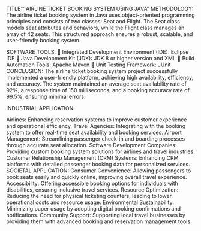 TITLE:” AIRLINE TICKET BOOKING SYSTEM USING JAVA” METHODOLOGY: The airline ticket booking system in Java uses object-oriented programming principles and consists of two classes: Seat and Flight. The Seat class models seat attributes and behaviors, while the Flight class manages an array of 42 seats. This structured approach ensures a robust, scalable, and user-friendly booking system.

SOFTWARE TOOLS:  Integrated Development Environment (IDE): Eclipse IDE  Java Development Kit (JDK): JDK 8 or higher version and XML  Build Automation Tools: Apache Maven  Unit Testing Framework: JUnit CONCLUSION: The airline ticket booking system project successfully implemented a user-friendly platform, achieving high availability, efficiency, and accuracy. The system maintained an average seat availability rate of 92%, a response time of 150 milliseconds, and a booking accuracy rate of 99.5%, ensuring minimal errors.

INDUSTRIAL APPLICATION:

Airlines: Enhancing reservation systems to improve customer experience and operational efficiency.
Travel Agencies: Integrating with the booking system to offer real-time seat availability and booking services.
Airport Management: Streamlining passenger check-in and boarding processes through accurate seat allocation.
Software Development Companies: Providing custom booking system solutions for airlines and travel industries.
Customer Relationship Management (CRM) Systems: Enhancing CRM platforms with detailed passenger booking data for personalized services. SOCIETAL APPLICATION:
Consumer Convenience: Allowing passengers to book seats easily and quickly online, improving overall travel experience.
Accessibility: Offering accessible booking options for individuals with disabilities, ensuring inclusive travel services.
Resource Optimization: Reducing the need for physical ticketing counters, leading to lower operational costs and resource usage.
Environmental Sustainability: Minimizing paper usage by adopting digital booking confirmations and notifications.
Community Support: Supporting local travel businesses by providing them with advanced booking and reservation management tools.
